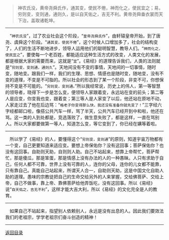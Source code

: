 > 神农氏没，黄帝尧舜氏作，通其变，使民不倦，神而化之，使民宜之；易，穷则变，变则通，通则久，是以自天佑之，吉无不利。黄帝尧舜垂衣裳而天下治，盖取诸乾坤。
___
&emsp;“``神农氏没``”，过了农业社会这个阶段，“``皇帝尧舜氏作``”，由轩辕皇帝开始，到了唐尧、虞舜这个阶段。“``通其变，使民不倦``”，这个时候人口增加多了，社会的结构变了，人们的生活不断地进步，领导人运用他们的聪明智慧，教导人们。“``神而化之，使民宜之``”，要使每一个老百姓，都能适应这种生活方式的改变，人类文化的发展，都是根据大家的需要而来，这就是“``宜``”。《易经》的道理告诉我们，人类的法则就是“``穷则变，变则通，通则久``”。天地间没有不变的事情，天地间的一切事情，随时变，随地变。跟我们一样，我们的生理、思想、情感也是随时变，随地变，没有不变的道理，不变是不可脂的。所以社会的形态到了某一个阶段，非变不可，你想保持不变是不可能的。“``穷则变，变则通。``”所以我经常说，历史上的伟人，第一等智慧的领导者，晓得下一步是怎么变，便领导人家跟着变，永远站在变的前头；第二等人是应变，你变我也变，跟着变；第三等人是人家变了以后，他还站在原地不动，人家走过去了他在后边骂：“``格老子你变得那么快，我还没有准备你就先变了！``”三字经六字经都邮口啦，像搭公共汽车一样，骂了半天，公共汽车已经开到中和啦，他还在骂。这一类的人到处都是，竞选落败了，做生意失败了，都是这样，一直在骂别人。所以大家都要做第一等人，知道怎么变，等它变到了，你已经在媾等着啦。
___
&emsp;所以学了《易经》的人，要懂得这个“``穷则变，变则通``”的原则，知道宇宙万物都有一个变，自己更要知道来适应变。要想上帝保佑你？没有这回事；菩萨保佑你？也没有这回事。自助则天助，自则则人助。自己不站起来，想靠上帝帮忙，菩萨帮忙，那是傻瓜，那是笨蛋，那是情感上没有办法的人的一种愚昧。人只有求助于自己，任何人都不可靠，世界上没有可靠的人，连你的父母，连你的儿女都不能靠，只有靠自己。真能自己站起来，所谓天人合一，自助则天助，这是中国文化自助人助的道理。愚味的宗教徒把自己的生命交给另外的人来掌握，交给佛菩萨、交给上帝，自己不做事，靠上帝、靠佛菩萨给他弄饭吃，没有这回事。所以《易经》说“``自天佑之，吉无不利``”，这样才能大吉大利，所以《易经》的文化完全是人的教育。
___
&emsp;如果自己不站起来，指望别人依赖别人，永远是没有出息的人。因此我们要效法我们的老祖宗，学学老祖宗们奋斗创造的精神！
___
[返回目录](../../../master/README.md#目录)